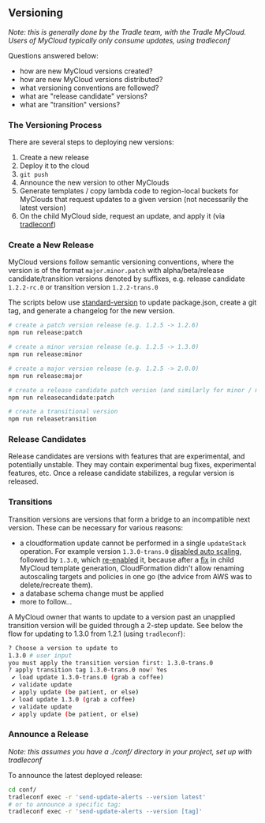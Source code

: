 ## Versioning

*Note: this is generally done by the Tradle team, with the Tradle MyCloud. Users of MyCloud typically only consume updates, using tradleconf*

Questions answered below:

- how are new MyCloud versions created?
- how are new MyCloud versions distributed?
- what versioning conventions are followed?
- what are "release candidate" versions?
- what are "transition" versions?

### The Versioning Process

There are several steps to deploying new versions:
1. Create a new release
1. Deploy it to the cloud
1. `git push`
1. Announce the new version to other MyClouds
1. Generate templates / copy lambda code to region-local buckets for MyClouds that request updates to a given version (not necessarily the latest version)
1. On the child MyCloud side, request an update, and apply it (via [tradleconf](https://github.com/tradle/tradleconf))

### Create a New Release

MyCloud versions follow semantic versioning conventions, where the version is of the format `major.minor.patch` with alpha/beta/release candidate/transition versions denoted by suffixes, e.g. release candidate `1.2.2-rc.0` or transition version `1.2.2-trans.0`

The scripts below use [standard-version](https://github.com/conventional-changelog/standard-version) to update package.json, create a git tag, and generate a changelog for the new version.

```sh
# create a patch version release (e.g. 1.2.5 -> 1.2.6)
npm run release:patch

# create a minor version release (e.g. 1.2.5 -> 1.3.0)
npm run release:minor

# create a major version release (e.g. 1.2.5 -> 2.0.0)
npm run release:major

# create a release candidate patch version (and similarly for minor / major)
npm run releasecandidate:patch

# create a transitional version
npm run releasetransition
```

### Release Candidates

Release candidates are versions with features that are experimental, and potentially unstable. They may contain experimental bug fixes, experimental features, etc. Once a release candidate stabilizes, a regular version is released.

### Transitions

Transition versions are versions that form a bridge to an incompatible next version. These can be necessary for various reasons:

- a cloudformation update cannot be performed in a single `updateStack` operation. For example version `1.3.0-trans.0` [disabled auto scaling](https://github.com/tradle/serverless/commit/0e9a6d39f824362815df2308503b7a407caba78a), followed by `1.3.0`, which [re-enabled](https://github.com/tradle/serverless/commit/5477be5b2d1ce0d28748280cd3a20a55fae16b09) it, because after a [fix](https://github.com/tradle/serverless/commit/0e3b88c8f9947a43239d299dd66eaeca5499a711) in child MyCloud template generation, CloudFormation didn't allow renaming autoscaling targets and policies in one go (the advice from AWS was to delete/recreate them).
- a database schema change must be applied
- more to follow...

A MyCloud owner that wants to update to a version past an unapplied transition version will be guided through a 2-step update. See below the flow for updating to 1.3.0 from 1.2.1 (using `tradleconf`):

```sh
? Choose a version to update to 
1.3.0 # user input
you must apply the transition version first: 1.3.0-trans.0
? apply transition tag 1.3.0-trans.0 now? Yes
 ✔ load update 1.3.0-trans.0 (grab a coffee)
 ✔ validate update
 ✔ apply update (be patient, or else)
 ✔ load update 1.3.0 (grab a coffee)
 ✔ validate update
 ✔ apply update (be patient, or else)
```

### Announce a Release

*Note: this assumes you have a ./conf/ directory in your project, set up with tradleconf*

To announce the latest deployed release:

```sh
cd conf/
tradleconf exec -r 'send-update-alerts --version latest'
# or to announce a specific tag:
tradleconf exec -r 'send-update-alerts --version [tag]'
```
